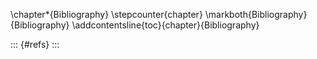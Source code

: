 \chapter*{Bibliography}
\stepcounter{chapter}
\markboth{Bibliography}{Bibliography}
\addcontentsline{toc}{chapter}{Bibliography}

::: {#refs}
:::
